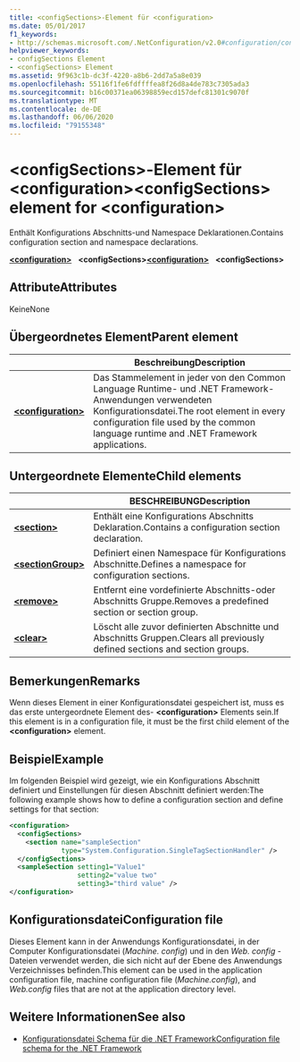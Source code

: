 ```yaml
---
title: <configSections>-Element für <configuration>
ms.date: 05/01/2017
f1_keywords:
- http://schemas.microsoft.com/.NetConfiguration/v2.0#configuration/configSections
helpviewer_keywords:
- configSections Element
- <configSections> Element
ms.assetid: 9f963c1b-dc3f-4220-a8b6-2dd7a5a8e039
ms.openlocfilehash: 55116f1fe6fdffffea8f26d8a4de783c7305ada3
ms.sourcegitcommit: b16c00371ea06398859ecd157defc81301c9070f
ms.translationtype: MT
ms.contentlocale: de-DE
ms.lasthandoff: 06/06/2020
ms.locfileid: "79155348"
---
```

# <a name="configsections-element-for-configuration"></a><span data-ttu-id="418e6-102">\<configSections>-Element für \<configuration></span><span class="sxs-lookup"><span data-stu-id="418e6-102">\<configSections> element for \<configuration></span></span>

<span data-ttu-id="418e6-103">Enthält Konfigurations Abschnitts-und Namespace Deklarationen.</span><span class="sxs-lookup"><span data-stu-id="418e6-103">Contains configuration section and namespace declarations.</span></span>

<span data-ttu-id="418e6-104">[**\<configuration>**](configuration-element.md) &nbsp;&nbsp;**\<configSections>**</span><span class="sxs-lookup"><span data-stu-id="418e6-104">[**\<configuration>**](configuration-element.md) &nbsp;&nbsp;**\<configSections>**</span></span>

## <a name="attributes"></a><span data-ttu-id="418e6-105">Attribute</span><span class="sxs-lookup"><span data-stu-id="418e6-105">Attributes</span></span>

<span data-ttu-id="418e6-106">Keine</span><span class="sxs-lookup"><span data-stu-id="418e6-106">None</span></span>

## <a name="parent-element"></a><span data-ttu-id="418e6-107">Übergeordnetes Element</span><span class="sxs-lookup"><span data-stu-id="418e6-107">Parent element</span></span>

|     | <span data-ttu-id="418e6-108">Beschreibung</span><span class="sxs-lookup"><span data-stu-id="418e6-108">Description</span></span> |
| --- | ----------- |
| [**\<configuration>**](configuration-element.md) | <span data-ttu-id="418e6-109">Das Stammelement in jeder von den Common Language Runtime- und .NET Framework-Anwendungen verwendeten Konfigurationsdatei.</span><span class="sxs-lookup"><span data-stu-id="418e6-109">The root element in every configuration file used by the common language runtime and .NET Framework applications.</span></span> |

## <a name="child-elements"></a><span data-ttu-id="418e6-110">Untergeordnete Elemente</span><span class="sxs-lookup"><span data-stu-id="418e6-110">Child elements</span></span>

|     | <span data-ttu-id="418e6-111">BESCHREIBUNG</span><span class="sxs-lookup"><span data-stu-id="418e6-111">Description</span></span> |
| --- | ----------- |
| [**\<section>**](section-element.md) | <span data-ttu-id="418e6-112">Enthält eine Konfigurations Abschnitts Deklaration.</span><span class="sxs-lookup"><span data-stu-id="418e6-112">Contains a configuration section declaration.</span></span> |
| [**\<sectionGroup>**](sectiongroup-element-for-configsections.md) | <span data-ttu-id="418e6-113">Definiert einen Namespace für Konfigurations Abschnitte.</span><span class="sxs-lookup"><span data-stu-id="418e6-113">Defines a namespace for configuration sections.</span></span> |
| [**\<remove>**](remove-element-for-configsections.md) | <span data-ttu-id="418e6-114">Entfernt eine vordefinierte Abschnitts-oder Abschnitts Gruppe.</span><span class="sxs-lookup"><span data-stu-id="418e6-114">Removes a predefined section or section group.</span></span> |
| [**\<clear>**](clear-element-for-configsections.md) | <span data-ttu-id="418e6-115">Löscht alle zuvor definierten Abschnitte und Abschnitts Gruppen.</span><span class="sxs-lookup"><span data-stu-id="418e6-115">Clears all previously defined sections and section groups.</span></span> |

## <a name="remarks"></a><span data-ttu-id="418e6-116">Bemerkungen</span><span class="sxs-lookup"><span data-stu-id="418e6-116">Remarks</span></span>

<span data-ttu-id="418e6-117">Wenn dieses Element in einer Konfigurationsdatei gespeichert ist, muss es das erste untergeordnete Element des- **\<configuration>** Elements sein.</span><span class="sxs-lookup"><span data-stu-id="418e6-117">If this element is in a configuration file, it must be the first child element of the **\<configuration>** element.</span></span>

## <a name="example"></a><span data-ttu-id="418e6-118">Beispiel</span><span class="sxs-lookup"><span data-stu-id="418e6-118">Example</span></span>

<span data-ttu-id="418e6-119">Im folgenden Beispiel wird gezeigt, wie ein Konfigurations Abschnitt definiert und Einstellungen für diesen Abschnitt definiert werden:</span><span class="sxs-lookup"><span data-stu-id="418e6-119">The following example shows how to define a configuration section and define settings for that section:</span></span>

```xml
<configuration>
  <configSections>
    <section name="sampleSection"
             type="System.Configuration.SingleTagSectionHandler" />
  </configSections>
  <sampleSection setting1="Value1"
                 setting2="value two"
                 setting3="third value" />
</configuration>
```

## <a name="configuration-file"></a><span data-ttu-id="418e6-120">Konfigurationsdatei</span><span class="sxs-lookup"><span data-stu-id="418e6-120">Configuration file</span></span>

<span data-ttu-id="418e6-121">Dieses Element kann in der Anwendungs Konfigurationsdatei, in der Computer Konfigurationsdatei (*Machine. config*) und in den *Web. config* -Dateien verwendet werden, die sich nicht auf der Ebene des Anwendungs Verzeichnisses befinden.</span><span class="sxs-lookup"><span data-stu-id="418e6-121">This element can be used in the application configuration file, machine configuration file (*Machine.config*), and *Web.config* files that are not at the application directory level.</span></span>

## <a name="see-also"></a><span data-ttu-id="418e6-122">Weitere Informationen</span><span class="sxs-lookup"><span data-stu-id="418e6-122">See also</span></span>

- [<span data-ttu-id="418e6-123">Konfigurationsdatei Schema für die .NET Framework</span><span class="sxs-lookup"><span data-stu-id="418e6-123">Configuration file schema for the .NET Framework</span></span>](index.md)
